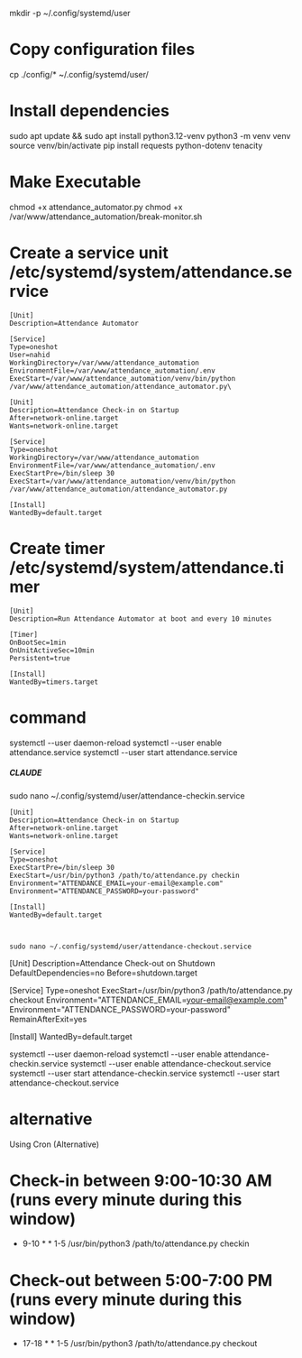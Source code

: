 mkdir -p ~/.config/systemd/user
# Copy configuration files
cp ./config/* ~/.config/systemd/user/

[//]: # (sudo cp ./config/* /etc/systemd/system/)

# Install dependencies
sudo apt update && sudo apt install python3.12-venv
python3 -m venv venv
source venv/bin/activate
pip install requests python-dotenv tenacity

# Make Executable 
chmod +x attendance_automator.py
chmod +x /var/www/attendance_automation/break-monitor.sh

# Create a service unit /etc/systemd/system/attendance.service

```
[Unit]
Description=Attendance Automator

[Service]
Type=oneshot
User=nahid
WorkingDirectory=/var/www/attendance_automation
EnvironmentFile=/var/www/attendance_automation/.env
ExecStart=/var/www/attendance_automation/venv/bin/python /var/www/attendance_automation/attendance_automator.py\

```

```
[Unit]
Description=Attendance Check-in on Startup
After=network-online.target
Wants=network-online.target

[Service]
Type=oneshot
WorkingDirectory=/var/www/attendance_automation
EnvironmentFile=/var/www/attendance_automation/.env
ExecStartPre=/bin/sleep 30
ExecStart=/var/www/attendance_automation/venv/bin/python /var/www/attendance_automation/attendance_automator.py

[Install]
WantedBy=default.target
```

# Create timer /etc/systemd/system/attendance.timer

```
[Unit]
Description=Run Attendance Automator at boot and every 10 minutes

[Timer]
OnBootSec=1min
OnUnitActiveSec=10min
Persistent=true

[Install]
WantedBy=timers.target

```

# command

[//]: # (sudo systemctl daemon-reload)
[//]: # (sudo systemctl enable --now attendance.timer)
[//]: # (sudo systemctl --user enable attendance.service)

systemctl --user daemon-reload
systemctl --user enable attendance.service
systemctl --user start attendance.service








##### CLAUDE

sudo nano ~/.config/systemd/user/attendance-checkin.service

```
[Unit]
Description=Attendance Check-in on Startup
After=network-online.target
Wants=network-online.target

[Service]
Type=oneshot
ExecStartPre=/bin/sleep 30
ExecStart=/usr/bin/python3 /path/to/attendance.py checkin
Environment="ATTENDANCE_EMAIL=your-email@example.com"
Environment="ATTENDANCE_PASSWORD=your-password"

[Install]
WantedBy=default.target



sudo nano ~/.config/systemd/user/attendance-checkout.service

```

[Unit]
Description=Attendance Check-out on Shutdown
DefaultDependencies=no
Before=shutdown.target

[Service]
Type=oneshot
ExecStart=/usr/bin/python3 /path/to/attendance.py checkout
Environment="ATTENDANCE_EMAIL=your-email@example.com"
Environment="ATTENDANCE_PASSWORD=your-password"
RemainAfterExit=yes

[Install]
WantedBy=default.target

systemctl --user daemon-reload
systemctl --user enable attendance-checkin.service
systemctl --user enable attendance-checkout.service
systemctl --user start attendance-checkin.service
systemctl --user start attendance-checkout.service

# alternative

Using Cron (Alternative)

# Check-in between 9:00-10:30 AM (runs every minute during this window)

* 9-10 * * 1-5 /usr/bin/python3 /path/to/attendance.py checkin

# Check-out between 5:00-7:00 PM (runs every minute during this window)

* 17-18 * * 1-5 /usr/bin/python3 /path/to/attendance.py checkout